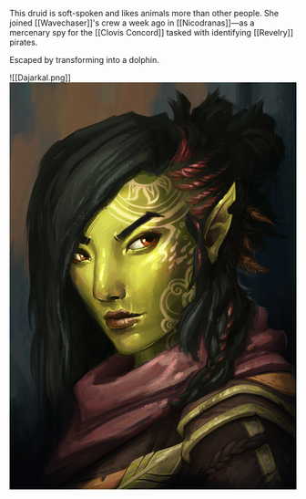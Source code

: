 This druid is soft-spoken and likes animals more than other people. She joined [[Wavechaser]]'s crew a week ago in [[Nicodranas]]—as a mercenary spy for the [[Clovis Concord]] tasked with identifying [[Revelry]] pirates.

Escaped by transforming into a dolphin.

![[Dajarkal.png]]
<img src="/assets/Dajarkal.png"/>